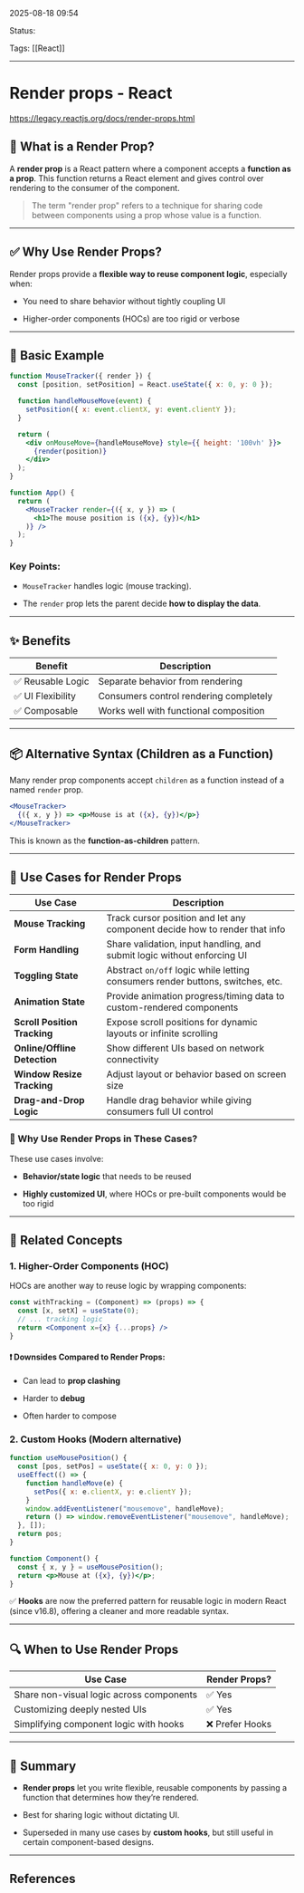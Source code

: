 
2025-08-18 09:54

Status:

Tags: [[React]]

---
# Render props - React
https://legacy.reactjs.org/docs/render-props.html

## 🧠 What is a Render Prop?

A **render prop** is a React pattern where a component accepts a **function as a prop**. This function returns a React element and gives control over rendering to the consumer of the component.

> The term "render prop" refers to a technique for sharing code between components using a prop whose value is a function.

---

## ✅ Why Use Render Props?

Render props provide a **flexible way to reuse component logic**, especially when:

- You need to share behavior without tightly coupling UI
    
- Higher-order components (HOCs) are too rigid or verbose

---

## 🔧 Basic Example

```jsx
function MouseTracker({ render }) {
  const [position, setPosition] = React.useState({ x: 0, y: 0 });

  function handleMouseMove(event) {
    setPosition({ x: event.clientX, y: event.clientY });
  }

  return (
    <div onMouseMove={handleMouseMove} style={{ height: '100vh' }}>
      {render(position)}
    </div>
  );
}

function App() {
  return (
    <MouseTracker render={({ x, y }) => (
      <h1>The mouse position is ({x}, {y})</h1>
    )} />
  );
}
```

### Key Points:

- `MouseTracker` handles logic (mouse tracking).
    
- The `render` prop lets the parent decide **how to display the data**.

---

## ✨ Benefits

|Benefit|Description|
|---|---|
|✅ Reusable Logic|Separate behavior from rendering|
|✅ UI Flexibility|Consumers control rendering completely|
|✅ Composable|Works well with functional composition|

---

## 📦 Alternative Syntax (Children as a Function)

Many render prop components accept `children` as a function instead of a named `render` prop.

```jsx
<MouseTracker>
  {({ x, y }) => <p>Mouse is at ({x}, {y})</p>}
</MouseTracker>
```

This is known as the **function-as-children** pattern.

---
## 🎯 Use Cases for Render Props

| Use Case                     | Description                                                                    |
| ---------------------------- | ------------------------------------------------------------------------------ |
| **Mouse Tracking**           | Track cursor position and let any component decide how to render that info     |
| **Form Handling**            | Share validation, input handling, and submit logic without enforcing UI        |
| **Toggling State**           | Abstract `on/off` logic while letting consumers render buttons, switches, etc. |
| **Animation State**          | Provide animation progress/timing data to custom-rendered components           |
| **Scroll Position Tracking** | Expose scroll positions for dynamic layouts or infinite scrolling              |
| **Online/Offline Detection** | Show different UIs based on network connectivity                               |
| **Window Resize Tracking**   | Adjust layout or behavior based on screen size                                 |
| **Drag-and-Drop Logic**      | Handle drag behavior while giving consumers full UI control                    |

### 🧠 Why Use Render Props in These Cases?

These use cases involve:

- **Behavior/state logic** that needs to be reused
    
- **Highly customized UI**, where HOCs or pre-built components would be too rigid
    

---

## 🧩 Related Concepts

### 1. **Higher-Order Components (HOC)**

HOCs are another way to reuse logic by wrapping components:

```jsx
const withTracking = (Component) => (props) => {
  const [x, setX] = useState(0);
  // ... tracking logic
  return <Component x={x} {...props} />
}
```

#### ❗ Downsides Compared to Render Props:

- Can lead to **prop clashing**
    
- Harder to **debug**
    
- Often harder to compose
    

### 2. **Custom Hooks** (Modern alternative)

```jsx
function useMousePosition() {
  const [pos, setPos] = useState({ x: 0, y: 0 });
  useEffect(() => {
    function handleMove(e) {
      setPos({ x: e.clientX, y: e.clientY });
    }
    window.addEventListener("mousemove", handleMove);
    return () => window.removeEventListener("mousemove", handleMove);
  }, []);
  return pos;
}

function Component() {
  const { x, y } = useMousePosition();
  return <p>Mouse at ({x}, {y})</p>;
}
```

✅ **Hooks** are now the preferred pattern for reusable logic in modern React (since v16.8), offering a cleaner and more readable syntax.

---

## 🔍 When to Use Render Props

| Use Case                                 | Render Props?  |
| ---------------------------------------- | -------------- |
| Share non-visual logic across components | ✅ Yes          |
| Customizing deeply nested UIs            | ✅ Yes          |
| Simplifying component logic with hooks   | ❌ Prefer Hooks |

---

## 🧾 Summary

- **Render props** let you write flexible, reusable components by passing a function that determines how they’re rendered.
    
- Best for sharing logic without dictating UI.
    
- Superseded in many use cases by **custom hooks**, but still useful in certain component-based designs.
    




---
## References